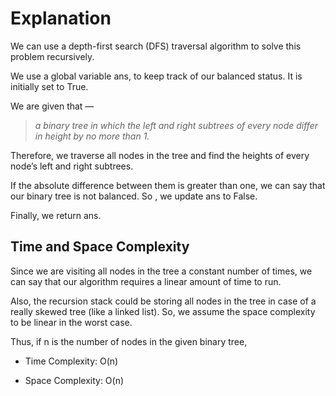 # ​Explanation
We can use a depth-first search (DFS) traversal algorithm to solve this problem recursively.

We use a global variable ans, to keep track of our balanced status. It is initially set to True.

We are given that —

>_a binary tree in which the left and right subtrees of every node differ in height by no more than 1._

Therefore, we traverse all nodes in the tree and find the heights of every node’s left and right subtrees.

If the absolute difference between them is greater than one, we can say that our binary tree is not balanced. So , we update ans to False.

Finally, we return ans.

## Time and Space Complexity
Since we are visiting all nodes in the tree a constant number of times, we can say that our algorithm requires a linear amount of time to run.

Also, the recursion stack could be storing all nodes in the tree in case of a really skewed tree (like a linked list). So, we assume the space complexity to be linear in the worst case.

Thus, if n is the number of nodes in the given binary tree,

* Time Complexity: O(n)

* Space Complexity: O(n)
